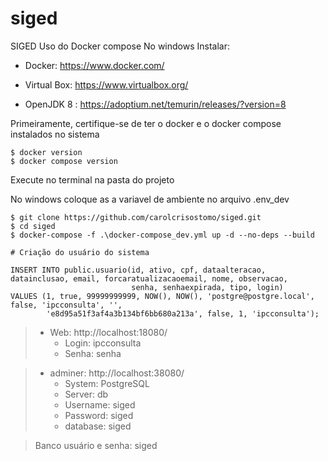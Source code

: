 # siged

SIGED
Uso do Docker compose
No windows Instalar:

* Docker: https://www.docker.com/

* Virtual Box: https://www.virtualbox.org/

* OpenJDK 8 : https://adoptium.net/temurin/releases/?version=8

Primeiramente, certifique-se de ter o docker e o docker compose instalados no sistema

```
$ docker version
$ docker compose version
```

Execute no terminal na pasta do projeto

No windows coloque as a variavel de ambiente no arquivo .env_dev

```
$ git clone https://github.com/carolcrisostomo/siged.git
$ cd siged
$ docker-compose -f .\docker-compose_dev.yml up -d --no-deps --build
```

```
# Criação do usuário do sistema

INSERT INTO public.usuario(id, ativo, cpf, dataalteracao, datainclusao, email, forcaratualizacaoemail, nome, observacao,
                           senha, senhaexpirada, tipo, login)
VALUES (1, true, 99999999999, NOW(), NOW(), 'postgre@postgre.local', false, 'ipcconsulta', '',
        'e8d95a51f3af4a3b134bf6bb680a213a', false, 1, 'ipcconsulta');

```
        

> - Web: http://localhost:18080/ 
>      - Login: ipcconsulta
>      - Senha: senha

> - adminer: http://localhost:38080/
>      - System: PostgreSQL
>      - Server: db
>      - Username: siged
>      - Password: siged
>      - database: siged

> Banco usuário e senha: siged
